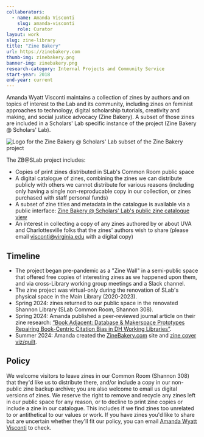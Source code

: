 ```yaml
---
collaborators: 
  - name: Amanda Visconti
    slug: amanda-visconti
    role: Curator
layout: work
slug: zine-library
title: "Zine Bakery"
url: https://zinebakery.com
thumb-img: zinebakery.png
banner-img: zinebakery.png
research-category: Internal Projects and Community Service
start-year: 2018
end-year: current
---
```

Amanda Wyatt Visconti maintains a collection of zines by authors and on topics of interest to the Lab and its community, including zines on feminist approaches to technology, digital scholarship tutorials, creativity and making, and social justice advocacy (Zine Bakery). A subset of those zines are included in a Scholars' Lab specific instance of the project (Zine Bakery @ Scholars' Lab).

![Logo for the Zine Bakery @ Scholars' Lab subset of the Zine Bakery project](https://github.com/scholarslab/scholarslab.org/blob/master/assets/img/work/zinebakery-atslab.png)

The ZB@SLab project includes:
* Copies of print zines distributed in SLab's Common Room public space
* A digital catalogue of zines, combining the zines we can distribute publicly with others we cannot distribute for various reasons (including only having a single non-reproducable copy in our collection, or zines purchased with staff personal funds)
* A subset of zine titles and metadata in the catalogue is available via a public interface: <a href="https://airtable.com/appY7WyBFjSzLXQd6/shrsat2Zc0vtYsSsj">Zine Bakery @ Scholars' Lab's public zine catalogue view</a>
* An interest in collecting a copy of any zines authored by or about UVA and Charlottesville folks that the zines' authors wish to share (please email visconti@virginia.edu with a digital copy)

## Timeline
* The project began pre-pandemic as a "Zine Wall" in a semi-public space that offered free copies of interesting zines as we happened upon them, and via cross-Library working group meetings and a Slack channel.
* The zine project was virtual-only during the renovation of SLab's physical space in the Main Library (2020-2023).
* Spring 2024: zines returned to our public space in the renovated Shannon Library (SLab Common Room, Shannon 308).
* Spring 2024: Amanda published a peer-reviewed journal article on their zine research: [“Book Adjacent: Database & Makerspace Prototypes Repairing Book-Centric Citation Bias in DH Working Libraries”](https://dhandlib.org/2024/04/29/book-adjacent-database-makerspace-prototypes-repairing-book-centric-citation-bias-in-dh-working-libraries/).
* Summer 2024: Amanda created the [ZineBakery.com](https://zinebakery.com) site and [zine cover viz/quilt](https://zinebakery.com/pages/zine-quilt/).

## Policy
We welcome visitors to leave zines in our Common Room (Shannon 308) that they'd like us to distribute there, and/or include a copy in our non-public zine backup archive; you are also welcome to email us digital versions of zines. We reserve the right to remove and recycle any zines left in our public space for any reason, or to decline to print zine copies or include a zine in our catalogue. This includes if we find zines too unrelated to or antithetical to our values or work. If you have zines you'd like to share but are uncertain whether they'll fit our policy, you can email <a href="https://scholarslab.lib.virginia.edu/people/amanda-visconti/">Amanda Wyatt Visconti</a> to check.
